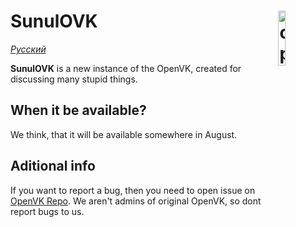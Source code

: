 # <img align="right" src="https://github.com/openvk/openvk/raw/master/Web/static/img/logo_shadow.png" alt="openvk" title="openvk" width="15%">SunulOVK

_[Русский](README_RU.md)_

**SunulOVK** is a new instance of the OpenVK, created for discussing many stupid things.


## When it be available?

We think, that it will be available somewhere in August.

## Aditional info

If you want to report a bug, then you need to open issue on [OpenVK Repo](https://github.com/openvk/openvk/issues). We aren't admins of original OpenVK, so dont report bugs to us.
